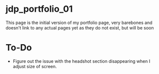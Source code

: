 # jdp_portfolio_01

This page is the initial version of my portfolio page, very barebones and doesn't link to any actual pages yet as they do not exist, but will be soon

# To-Do

- Figure out the issue with the headshot section disappearing when I adjust size of screen.